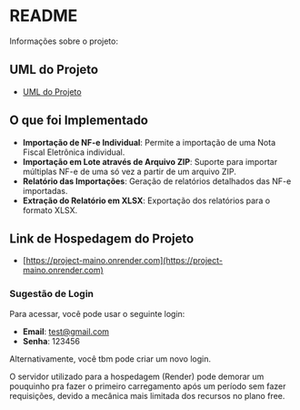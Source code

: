 # README

Informações sobre o projeto:

## UML do Projeto

- [UML do Projeto](https://app.diagrams.net/#G1Zk1BIV9C6sZXKjqPRp29aBAyvkOpUbiB#%7B%22pageId%22%3A%22c4acf3e9-155e-7222-9cf6-157b1a14988f%22%7D)

## O que foi Implementado

- **Importação de NF-e Individual**: Permite a importação de uma Nota Fiscal Eletrônica individual.
- **Importação em Lote através de Arquivo ZIP**: Suporte para importar múltiplas NF-e de uma só vez a partir de um arquivo ZIP.
- **Relatório das Importações**: Geração de relatórios detalhados das NF-e importadas.
- **Extração do Relatório em XLSX**: Exportação dos relatórios para o formato XLSX.

## Link de Hospedagem do Projeto

- [https://project-maino.onrender.com](https://project-maino.onrender.com)

### Sugestão de Login

Para acessar, você pode usar o seguinte login:

- **Email**: test@gmail.com
- **Senha**: 123456

Alternativamente, você tbm pode criar um novo login.

O servidor utilizado para a hospedagem (Render) pode demorar um pouquinho pra fazer o primeiro carregamento após um período sem fazer requisições, devido a mecânica mais limitada dos recursos no plano free.